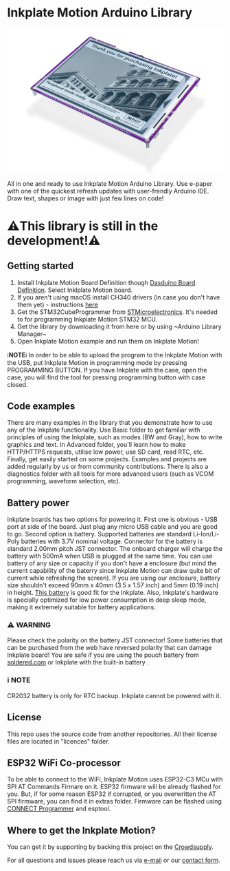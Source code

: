 # Inkplate Motion Arduino Library

<p align="center">
  <img src="https://raw.githubusercontent.com/SolderedElectronics/Inkplate-Motion-Arduino-Library/main/extras/images/Inkplate6Motion.jpg">
</p>

All in one and ready to use Inkplate Motion Arduino Library. Use e-paper with one of the quickest refresh updates with user-frendly Arduino IDE. Draw text, shapes or image with just few lines on code!

# ⚠️This library is still in the development!⚠️

## Getting started
1. Install Inkplate Motion Board Definition though [Dasduino Board Definition](https://github.com/SolderedElectronics/Dasduino-Board-Definitions-for-Arduino-IDE). Select Inklplate Motion board.
2. If you aren't using macOS install CH340 drivers (in case you don't have them yet) - instructions [here](https://soldered.com/learn/ch340-driver-installation-croduino-basic3-nova2/)
3. Get the STM32CubeProgrammer from [STMicroelectronics](https://www.st.com/en/development-tools/stm32cubeprog.html). It's needed to for programming Inkplate Motion STM32 MCU.
4. Get the library by downloading it from here or by using ~Arduino Library Manager~
5. Open Inkplate Motion example and run them on Inkplate Motion!

ℹ**NOTE**ℹ
In order to be able to upload the program to the Inkplate Motion with the USB, put Inkplate Motion in programming mode by pressing PROGRAMMING BUTTON. If you have Inkplate with the case, open the case, you will find the tool for pressing programming button with case closed.

## Code examples
There are many examples in the library that you demonstrate how to use any of the Inkplate functionality. Use Basic folder to get familiar with principles of using the Inkplate, such as modes (BW and Gray), how to write graphics and text. In Advanced folder, you'll learn how to make HTTP/HTTPS requests, utilise low power, use SD card, read RTC, etc. Finally, get easily started on some projects. Examples and projects are added regularly by us or from community contributions. There is also a diagnostics folder with all tools for more advanced users (such as VCOM programming, waveform selection, etc).

## Battery power

Inkplate boards has two options for powering it. First one is obvious - USB port at side of the board. Just plug any micro USB cable and you are good to go. Second option is battery. Supported batteries are standard Li-Ion/Li-Poly batteries with 3.7V nominal voltage. Connector for the battery is standard 2.00mm pitch JST connector. The onboard charger will charge the battery with 500mA when USB is plugged at the same time. You can use battery of any size or capacity if you don't have a enclosure (but mind the current capability of the baterry since Inkplate Motion can draw quite bit of current while refreshing the screen). If you are using our enclosure, battery size shouldn't exceed 90mm x 40mm (3.5 x 1.57 inch) and 5mm (0.19 inch) in height. [This battery](https://soldered.com/product/li-ion-battery-1200mah-3-7v/) is good fit for the Inkplate. Also, Inkplate's hardware is specially optimized for low power consumption in deep sleep mode, making it extremely suitable for battery applications.

### ⚠️ WARNING
Please check the polarity on the battery JST connector! Some batteries that can be purchased from the web have reversed polarity that can damage Inkplate board! You are safe if you are using the pouch battery from [soldered.com](https://soldered.com/categories/power-sources-batteries/batteries/lithium-batteries/) or Inkplate with the built-in battery . 

### ℹ NOTE
CR2032 battery is only for RTC backup. Inkplate cannot be powered with it.

## License
This repo uses the source code from another repositories. All their license files are located in "licences" folder.

## ESP32 WiFi Co-processor
To be able to connect to the WiFi, Inkplate Motion uses ESP32-C3 MCu with SPI AT Commands Firmare on it. ESP32 firmware will be already flashed for you. But, if for some reason ESP32 if corrupted, or you overwritten the AT SPI firmware, you can find it in extras folder. Firmware can be flashed using [CONNECT Programmer](https://soldered.com/product/connect-programmer/) and esptool.

## Where to get the Inkplate Motion?
You can get it by supporting by backing this project on the [Crowdsupply](https://www.crowdsupply.com/soldered/inkplate-6-motion).


For all questions and issues please reach us via [e-mail](mailto:hello@soldered.com) or our [contact form](https://soldered.com/contact/).
